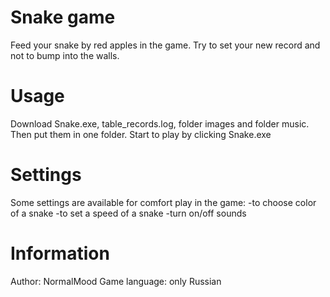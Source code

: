 # Snake game
Feed your snake by red apples in the game.
Try to set your new record and not to bump into the walls.
# Usage
Download Snake.exe, table_records.log, folder images and folder music.
Then put them in one folder.
Start to play by clicking Snake.exe
# Settings
Some settings are available for comfort play in the game:
-to choose color of a snake
-to set a speed of a snake
-turn on/off sounds
# Information
Author: NormalMood
Game language: only Russian